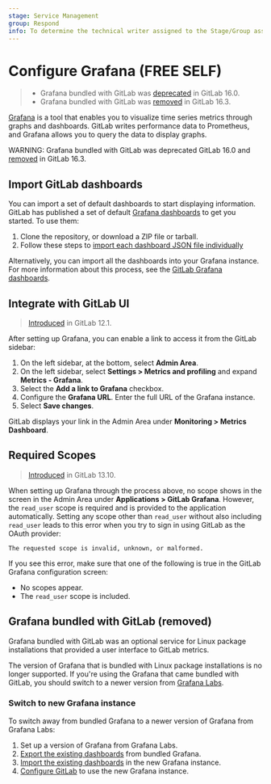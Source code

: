 ```yaml
---
stage: Service Management
group: Respond
info: To determine the technical writer assigned to the Stage/Group associated with this page, see https://handbook.gitlab.com/handbook/product/ux/technical-writing/#assignments
---
```


# Configure Grafana **(FREE SELF)**

> - Grafana bundled with GitLab was [deprecated](https://gitlab.com/gitlab-org/omnibus-gitlab/-/issues/7772) in GitLab 16.0.
> - Grafana bundled with GitLab was [removed](https://gitlab.com/gitlab-org/omnibus-gitlab/-/issues/7772) in GitLab 16.3.

[Grafana](https://grafana.com/) is a tool that enables you to visualize time
series metrics through graphs and dashboards. GitLab writes performance data to Prometheus,
and Grafana allows you to query the data to display graphs.

WARNING:
Grafana bundled with GitLab was deprecated GitLab 16.0 and [removed](#grafana-bundled-with-gitlab-removed) in GitLab 16.3.

## Import GitLab dashboards

You can import a set of default dashboards to start displaying information. GitLab has published a set of default
[Grafana dashboards](https://gitlab.com/gitlab-org/grafana-dashboards) to get you started. To use them:

1. Clone the repository, or download a ZIP file or tarball.
1. Follow these steps to [import each dashboard JSON file individually](https://grafana.com/docs/grafana/latest/dashboards/manage-dashboards/#import-a-dashboard)

Alternatively, you can import all the dashboards into your Grafana instance. For more information about this process,
see the [GitLab Grafana dashboards](https://gitlab.com/gitlab-org/grafana-dashboards).

## Integrate with GitLab UI

> [Introduced](https://gitlab.com/gitlab-org/gitlab-foss/-/issues/61005) in GitLab 12.1.

After setting up Grafana, you can enable a link to access it from the
GitLab sidebar:

1. On the left sidebar, at the bottom, select **Admin Area**.
1. On the left sidebar, select **Settings > Metrics and profiling**
   and expand **Metrics - Grafana**.
1. Select the **Add a link to Grafana** checkbox.
1. Configure the **Grafana URL**. Enter the full URL of the Grafana instance.
1. Select **Save changes**.

GitLab displays your link in the Admin Area under **Monitoring > Metrics Dashboard**.

## Required Scopes

> [Introduced](https://gitlab.com/gitlab-org/omnibus-gitlab/-/issues/5822) in GitLab 13.10.

When setting up Grafana through the process above, no scope shows in the screen in
the Admin Area under **Applications > GitLab Grafana**. However, the `read_user` scope is
required and is provided to the application automatically. Setting any scope other than
`read_user` without also including `read_user` leads to this error when you try to sign in using
GitLab as the OAuth provider:

```plaintext
The requested scope is invalid, unknown, or malformed.
```

If you see this error, make sure that one of the following is true in the GitLab Grafana
configuration screen:

- No scopes appear.
- The `read_user` scope is included.

<!--- start_remove The following content will be removed on remove_date: '2023-12-22' -->

## Grafana bundled with GitLab (removed)

Grafana bundled with GitLab was an optional service for Linux package installations that provided a user interface to
GitLab metrics.

The version of Grafana that is bundled with Linux package installations is no longer supported. If you're using the
Grafana that came bundled with GitLab, you should switch to a newer version from [Grafana Labs](https://grafana.com/grafana/).

### Switch to new Grafana instance

To switch away from bundled Grafana to a newer version of Grafana from Grafana Labs:

1. Set up a version of Grafana from Grafana Labs.
1. [Export the existing dashboards](https://grafana.com/docs/grafana/latest/dashboards/manage-dashboards/#export-a-dashboard) from bundled Grafana.
1. [Import the existing dashboards](https://grafana.com/docs/grafana/latest/dashboards/manage-dashboards/#import-a-dashboard) in the new Grafana instance.
1. [Configure GitLab](#integrate-with-gitlab-ui) to use the new Grafana instance.

<!--- end_remove -->
